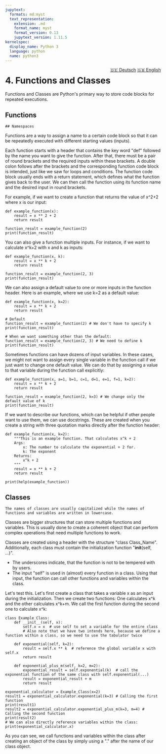```yaml
---
jupytext:
  formats: md:myst
  text_representation:
    extension: .md
    format_name: myst
    format_version: 0.13
    jupytext_version: 1.11.5
kernelspec:
  display_name: Python 3
  language: python
  name: python3
---
```

<div style="float: right;">
  <a href="../../../de/_build/html/functions.html" style="margin-left: 10px;">🇩🇪 Deutsch</a>
  <a href="../../../en/_build/html/functions.html">🇬🇧 English</a>
</div>

# 4. Functions and Classes
Functions and Classes are Python's primary way to store code blocks for repeated executions.

## Functions
```{note}
## Namespaces
```
Functions are a way to assign a name to a certain code block so that it can be repeatedly executed with different starting values (inputs).

Each function starts with a header that contains the key word "def" followed by the name you want to give the function. After that, there must be a pair of round brackets and the required inputs within these brackets. A double colon follows after the brackets and the corresponding function code block is intended, just like we saw for loops and conditions. The function code block usually ends with a return statement, which defines what the function gives back to the user. We can then call the function using its function name and the desired input in round brackets.

For example, if we want to create a function that returns the value of x^2+2 where x is our input:
```{code-cell}
def example_function(x):
    result = x ** 2 + 2
    return result

function_result = example_function(2)
print(function_result)
```

You can also give a function multiple inputs. For instance, if we want to calculate x^k+2 with x and k as inputs:
```{code-cell}
def example_function(x, k):
    result = x ** k + 2
    return result

function_result = example_function(2, 3)
print(function_result)

```

We can also assign a default value to one or more inputs in the function header. Here is an example, where we use k=2 as a default value:
```{code-cell}
def example_function(x, k=2):
    result = x ** k + 2
    return result

# Default
function_result = example_function(2) # We don't have to specify k
print(function_result)

# When we want something other than the default:
function_result = example_function(2, 3) # We need to define k
print(function_result)
```

Sometimes functions can have dozens of input variables. In these cases, we might not want to assign every single variable in the function call if we just want to change one default value. We can do that by assigning a value to that variable during the function call explicitly: 
```{code-cell}
def example_function(x, a=1, b=1, c=1, d=1, e=1, f=1, k=2):
    result = x ** k + 2
    return result

function_result = example_function(2, k=3) # We change only the default value of k
print(function_result)
```

If we want to describe our functions, which can be helpful if other people want to use them, we can use docstrings. These are created when you create a string with three quotation marks directly after the function header:

```{code-cell}
def example_function(x, k=2):
    """This is an example function. That calculates x^k + 2
    Args:
        x: The number to calculate the exponential + 2 for.
        k: The exponent
    Returns:
        x^k + 2
    """
    result = x ** k + 2
    return result

print(help(example_function))
```


## Classes
```{note}
The names of classes are usually capitalized while the names of functions and variables are written in lowercase.
```
Classes are bigger structures that can store multiple functions and variables. This is usually done to create a coherent object that can perform complex operations that need multiple functions to work.

Classes are created using a header with the structure "class Class_Name". Additionally, each class must contain the initialization function "__init__(self, ...)". 
- The underscores indicate, that the function is not to be tempered with by users. 
- The input "self" is used in (almost) every function in a class. Using that input, the function can call other functions and variables within the class.

Let's test this. Let's first create a class that takes a variable x as an input during the initialization. Then we create two functions: One calculates x^k and the other calculates x^k+m. We call the first function during the second one to calculate x^k:  

```{code-cell}
class Example_Class:
    def __init__(self, x):
        self.x = x  # use self to set a variable for the entire class
        # Also note that we have two intends here, because we define a function within a class, so we need to use the tabulator twice
        
    def exponential(self, k=2):
        result = self.x ** k  # reference the global variable x with self.x 
        return result
        
    def exponential_plus_m(self, k=2, m=2):
        exponential_result = self.exponential(k)  # call the exponential function of the same class with self.exponential(...)
        result = exponential_result + m
        return result

exponential_calculator = Example_Class(x=2)
result1 = exponential_calculator.exponential(k=3) # Calling the first function 
print(result1)
result2 = exponential_calculator.exponential_plus_m(k=3, m=4) # Calling the second function
print(result2)
# We can also directly reference variables within the class:
print(exponential_calculator.x)
```
As you can see, we call functions and variables within the class after creating an object of the class by simply using a "." after the name of our class object. 


